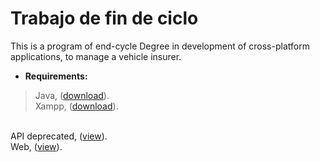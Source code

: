 <!-- Title -->
Trabajo de fin de ciclo
=======================

<!-- Description -->
This is a program of end-cycle Degree in development of cross-platform applications, to manage a vehicle insurer.

<!-- Requirements -->
- <b>Requirements:</b>
<blockquote>
Java, (<a href="http://java.com/download/">download</a>).
<br>Xampp, (<a href="https://www.apachefriends.org/download.html">download</a>).
</blockquote>

<br>API deprecated, (<a href="https://05d9b0544a5ba4e7e8390d7215a9422f6670a72b.googledrive.com/host/0B2mGGP_c75PkNDRtaHZSeUNQOWs/index.html">view</a>).
<br>Web, (<a href="http://alexgracia.github.io/Trabajo-de-fin-de-ciclo/">view</a>).
